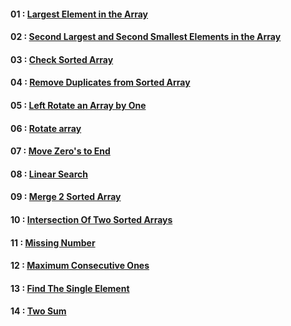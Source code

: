 #### 01 : [Largest Element in the Array](01.md)
#### 02 : [Second Largest and Second Smallest Elements in the Array](02.md)
#### 03 : [Check Sorted Array](03.md)
#### 04 : [Remove Duplicates from Sorted Array](04.md)
#### 05 : [ Left Rotate an Array by One](05.md)
#### 06 : [ Rotate array](06.md)
#### 07 : [ Move Zero's to End](07.md)
#### 08 : [ Linear Search](08.md)
#### 09 : [Merge 2 Sorted Array](09.md)
#### 10 : [ Intersection Of Two Sorted Arrays](10.md)
#### 11 : [ Missing Number](11.md)
#### 12 : [  Maximum Consecutive Ones](12.md)
#### 13 : [ Find The Single Element](13.md)
#### 14 : [  Two Sum](14.md)